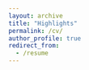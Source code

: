 ```yaml
---
layout: archive
title: "Highlights"
permalink: /cv/
author_profile: true
redirect_from:
  - /resume
---
```


